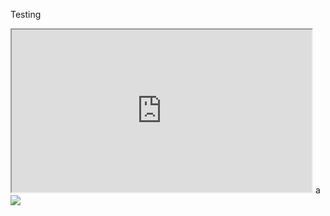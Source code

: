 Testing

<iframe src="https://drive.google.com/file/d/1dLBn4-0H21bStFxbtTf1G12WuopT2QiV/preview" width="480" height="260"></iframe>
a
<img src="https://i.imgur.com/YAyQZLs.png"></img>
